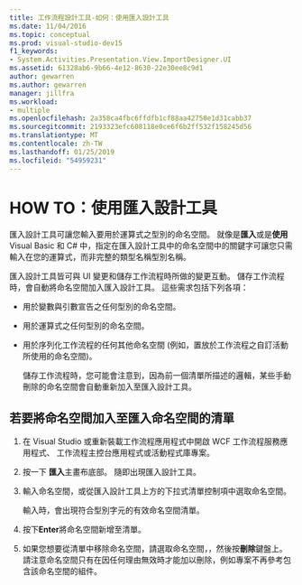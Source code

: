 ```yaml
---
title: 工作流程設計工具-如何：使用匯入設計工具
ms.date: 11/04/2016
ms.topic: conceptual
ms.prod: visual-studio-dev15
f1_keywords:
- System.Activities.Presentation.View.ImportDesigner.UI
ms.assetid: 61328ab6-9b66-4e12-8630-22e30ee8c9d1
author: gewarren
ms.author: gewarren
manager: jillfra
ms.workload:
- multiple
ms.openlocfilehash: 2a358ca4fbc6ffdfb1cf88aa42750e1d31cabb37
ms.sourcegitcommit: 2193323efc608118e0ce6f6b2ff532f158245d56
ms.translationtype: MT
ms.contentlocale: zh-TW
ms.lasthandoff: 01/25/2019
ms.locfileid: "54959231"
---
```

# <a name="how-to-use-the-imports-designer"></a>HOW TO：使用匯入設計工具

匯入設計工具可讓您輸入要用於運算式之型別的命名空間。 就像是**匯入**或是**使用**Visual Basic 和 C# 中，指定在匯入設計工具中的命名空間中的關鍵字可讓您只需輸入在您的運算式，而非完整的類型名稱型別名稱。

匯入設計工具皆可與 UI 變更和儲存工作流程時所做的變更互動。 儲存工作流程時，會自動將命名空間加入匯入設計工具。 這些需求包括下列各項：

- 用於變數與引數宣告之任何型別的命名空間。

- 用於運算式之任何型別的命名空間。

- 用於序列化工作流程的任何其他命名空間 (例如，置放於工作流程之自訂活動所使用的命名空間)。

  儲存工作流程時，您可能會注意到，因為前一個清單所描述的邏輯，某些手動刪除的命名空間會自動重新加入至匯入設計工具。

## <a name="to-add-a-namespace-to-the-list-of-imported-namespaces"></a>若要將命名空間加入至匯入命名空間的清單

1.  在 Visual Studio 或重新裝載工作流程應用程式中開啟 WCF 工作流程服務應用程式、 工作流程主控台應用程式或活動程式庫專案。

2.  按一下 **匯入**主畫布底部。 隨即出現匯入設計工具。

3.  輸入命名空間，或從匯入設計工具上方的下拉式清單控制項中選取命名空間。

     輸入時，會出現符合型別字元的有效命名空間清單。

4.  按下**Enter**將命名空間新增至清單。

5.  如果您想要從清單中移除命名空間，請選取命名空間，，然後按**刪除**鍵盤上。 請注意命名空間只有在因任何理由無效時才能加以刪除，例如專案不再參考包含該命名空間的組件。